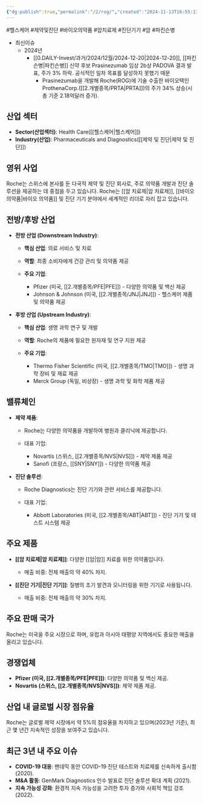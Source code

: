 ```yaml
---
{"dg-publish":true,"permalink":"/2/rog/","created":"2024-11-13T16:55:13.397+09:00","updated":"2025-07-29T21:37:05.134+09:00"}
---
```


#헬스케어 #제약및진단 #바이오의약품 #암치료제 
#진단기기 #암 #파킨슨병 


- 최신이슈
	- 2024년
		- [[0.DAILY-Invest/과거/2024/12월/2024-12-20\|2024-12-20]],  [[파킨슨병\|파킨슨병]] 신약 후보 Prasinezumab 임상 2b상 PADOVA 결과 발표, 주가 3% 하락. 공식적인 일차 목표를 달성하지 못했기 때문
			- Prasinezumab을 개발해 Roche(ROG)에 기술 수출한 바이오텍인 ProthenaCorp.([[2.개별종목/PRTA\|PRTA]])의 주가 34% 상승(시총 기준 2.18억달러 증가). 


## 산업 섹터

- **Sector(산업섹터)**: Health Care([[헬스케어\|헬스케어]])
- **Industry(산업)**: Pharmaceuticals and Diagnostics([[제약 및 진단\|제약 및 진단]])

## 영위 사업

Roche는 스위스에 본사를 둔 다국적 제약 및 진단 회사로, 주로 의약품 개발과 진단 솔루션을 제공하는 데 중점을 두고 있습니다. Roche는 [[암 치료제\|암 치료제]], [[바이오 의약품\|바이오 의약품]] 및 진단 기기 분야에서 세계적인 리더로 자리 잡고 있습니다.

## 전방/후방 산업

- **전방 산업 (Downstream Industry)**:
    
    - **핵심 산업**: 의료 서비스 및 치료
    - **역할**: 최종 소비자에게 건강 관리 및 의약품 제공
    - **주요 기업**:
        
        - Pfizer (미국, [[2.개별종목/PFE\|PFE]]) - 다양한 의약품 및 백신 제공
        - Johnson & Johnson (미국, [[2.개별종목/JNJ\|JNJ]]) - 헬스케어 제품 및 의약품 제공
        
    
- **후방 산업 (Upstream Industry)**:
    
    - **핵심 산업**: 생명 과학 연구 및 개발
    - **역할**: Roche의 제품에 필요한 원자재 및 연구 지원 제공
    - **주요 기업**:
        
        - Thermo Fisher Scientific (미국, [[2.개별종목/TMO\|TMO]]) - 생명 과학 장비 및 재료 제공
        - Merck Group (독일, 비상장) - 생명 과학 및 화학 제품 제공
        
    

## 밸류체인

- **제약 제품**:
    
    - Roche는 다양한 의약품을 개발하여 병원과 클리닉에 제공합니다.
    - 대표 기업:
        
        - Novartis (스위스, [[2.개별종목/NVS\|NVS]]) - 제약 제품 제공
        - Sanofi (프랑스, [[SNY\|SNY]]) - 다양한 의약품 제공
        
    
- **진단 솔루션**:
    
    - Roche Diagnostics는 진단 기기와 관련 서비스를 제공합니다.
    - 대표 기업:
        
        - Abbott Laboratories (미국, [[2.개별종목/ABT\|ABT]]) - 진단 기기 및 테스트 시스템 제공
    

## 주요 제품

- **[[암 치료제\|암 치료제]]**: 다양한 [[암\|암]] 치료를 위한 의약품입니다.
    
    - 매출 비중: 전체 매출의 약 40% 차지.
    
- **[[진단 기기\|진단 기기]]**: 질병의 조기 발견과 모니터링을 위한 기기로 사용됩니다.
    
    - 매출 비중: 전체 매출의 약 30% 차지.
    

## 주요 판매 국가

Roche는 미국을 주요 시장으로 하며, 유럽과 아시아 태평양 지역에서도 중요한 매출을 올리고 있습니다.

## 경쟁업체

- **Pfizer (미국, [[2.개별종목/PFE\|PFE]])**: 다양한 의약품 및 백신 제공.
- **Novartis (스위스, [[2.개별종목/NVS\|NVS]])**: 제약 제품 제공.

## 산업 내 글로벌 시장 점유율

Roche는 글로벌 제약 시장에서 약 5%의 점유율을 차지하고 있으며(2023년 기준), 최근 몇 년간 지속적인 성장을 보여주고 있습니다.

## 최근 3년 내 주요 이슈

- **COVID-19 대응**: 팬데믹 동안 COVID-19 진단 테스트와 치료제를 신속하게 출시함 (2020).
- **M&A 활동**: GenMark Diagnostics 인수 발표로 진단 솔루션 확대 계획 (2021).
- **지속 가능성 강화**: 환경적 지속 가능성을 고려한 투자 증가와 사회적 책임 강조 (2022).